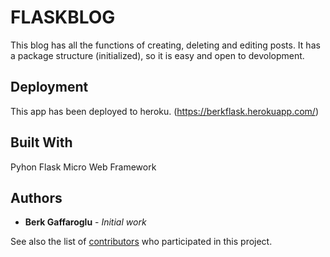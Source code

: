 # FLASKBLOG

This blog has all the functions of creating, deleting and editing posts. It has a package structure (initialized), so it is easy and open to devolopment.

## Deployment

This app has been deployed to heroku. (https://berkflask.herokuapp.com/)

## Built With
Pyhon Flask Micro Web Framework

## Authors

* **Berk Gaffaroglu** - *Initial work*

See also the list of [contributors](https://github.com/your/project/contributors) who participated in this project.
